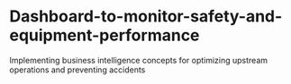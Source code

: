 # Dashboard-to-monitor-safety-and-equipment-performance
Implementing business intelligence concepts for optimizing upstream operations and preventing accidents 
